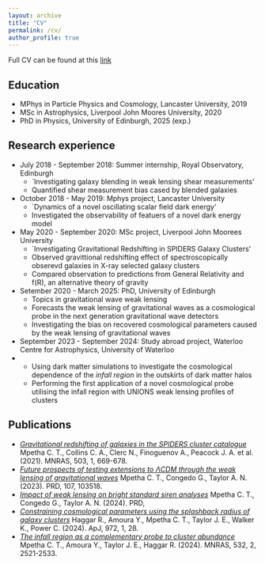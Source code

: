```yaml
---
layout: archive
title: "CV"
permalink: /cv/
author_profile: true
---
```



Full CV can be found at this [link](http://charliempetha.github.io/files/CV.pdf)

Education
-----
  - MPhys in Particle Physics and Cosmology, Lancaster University, 2019
  - MSc in Astrophysics, Liverpool John Moores University, 2020
  - PhD in Physics, University of Edinburgh, 2025 (exp.)

Research experience
-----
  - July 2018 - September 2018: Summer internship, Royal Observatory, Edinburgh
      * `Investigating galaxy blending in weak lensing shear measurements'
      * Quantified shear measurement bias cased by blended galaxies
  - October 2018 - May 2019: Mphys project, Lancaster University
      * `Dynamics of a novel oscillating scalar field dark energy'
      * Investigated the observability of featuers of a novel dark energy model
  - May 2020 - September 2020: MSc project, Liverpool John Moorees University
      * `Investigating Gravitational Redshifting in SPIDERS Galaxy Clusters'
      * Observed gravittional redshifting effect of spectroscopically obserevd galaxies in X-ray selected galaxy clusters
      * Compared observation to predictions from General Relativity and f(R), an alternative theory of gravity
  - Setember 2020 - March 2025: PhD, University of Edinburgh
      * Topics in gravitational wave weak lensing
      * Forecasts the weak lensing of gravitational waves as a cosmological probe in the next generation gravitational wave detectors
      * Investigating the bias on recovered cosmological parameters caused by the weak lensing of gravitational waves
  - September 2023 - September 2024: Study abroad project, Waterloo Centre for Astrophysics, University of Waterloo
  -   * Using dark matter simulations to investigate the cosmological dependence of the *infall region* in the outskirts of dark matter halos
      * Performing the first application of a novel cosmological probe utilising the infall region with UNIONS weak lensing profiles of clusters

Publications
-----
- [*Gravitational redshifting of galaxies in the SPIDERS cluster catalogue*](https://doi.org/10.1093/mnras/stab544)
  Mpetha C. T., Collins C. A., Clerc N., Finoguenov A., Peacock J. A. et al. (2021). MNRAS, 503, 1, 669-678. 
- [*Future prospects of testing extensions to ΛCDM through the weak lensing of gravitational waves*](https://doi.org/10.1103/PhysRevD.107.103518)
  Mpetha C. T., Congedo G., Taylor A. N. (2023). PRD, 107, 103518.
- [*Impact of weak lensing on bright standard siren analyses*](https://doi.org/10.1103/PhysRevD.110.023502)
  Mpetha C. T., Congedo G., Taylor A. N. (2024). PRD,
- [*Constraining cosmological parameters using the splashback radius of galaxy clusters*](https://doi.org/10.3847/1538-4357/ad5cee)
  Haggar R., Amoura Y., Mpetha C. T., Taylor J. E., Walker K., Power C. (2024). ApJ, 972, 1, 28.
- [*The infall region as a complementary probe to cluster abundance*](https://doi.org/10.1093/mnras/stae1637)
  Mpetha C. T., Amoura Y., Taylor J. E., Haggar R. (2024). MNRAS, 532, 2, 2521-2533.


